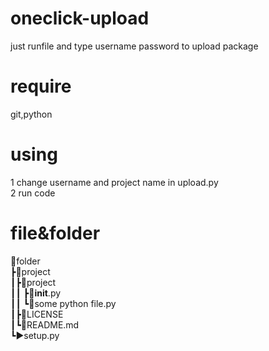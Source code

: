 # oneclick-upload   
just runfile and type username password to upload package   
# require    
git,python   
   
# using   
1 change username and project name in upload.py   
2 run code

# file&folder   
📁folder                     
┣📁project                          
┃┣📁project           
┃┃ ┣📄__init__.py         
┃┃ ┗📄some python file.py      
┃┣📄LICENSE                    
┃┗📄README.md                       
┗▶️setup.py                           
